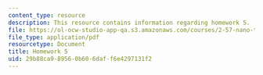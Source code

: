 ```yaml
---
content_type: resource
description: This resource contains information regarding homework 5.
file: https://ol-ocw-studio-app-qa.s3.amazonaws.com/courses/2-57-nano-to-macro-transport-processes-spring-2012/29b88ca989560b606daff6e4297131f2_MIT2_57S12_hw_5.pdf
file_type: application/pdf
resourcetype: Document
title: Homework 5
uid: 29b88ca9-8956-0b60-6daf-f6e4297131f2
---
```

